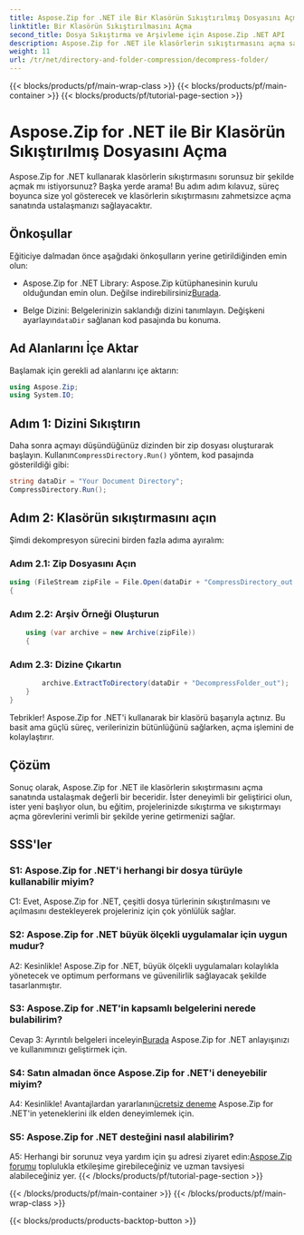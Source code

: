 ```yaml
---
title: Aspose.Zip for .NET ile Bir Klasörün Sıkıştırılmış Dosyasını Açma
linktitle: Bir Klasörün Sıkıştırılmasını Açma
second_title: Dosya Sıkıştırma ve Arşivleme için Aspose.Zip .NET API
description: Aspose.Zip for .NET ile klasörlerin sıkıştırmasını açma sanatında ustalaşın. Projelerinizdeki sıkıştırma görevlerini zahmetsizce gerçekleştirin.
weight: 11
url: /tr/net/directory-and-folder-compression/decompress-folder/
---
```


{{< blocks/products/pf/main-wrap-class >}}
{{< blocks/products/pf/main-container >}}
{{< blocks/products/pf/tutorial-page-section >}}

# Aspose.Zip for .NET ile Bir Klasörün Sıkıştırılmış Dosyasını Açma

Aspose.Zip for .NET kullanarak klasörlerin sıkıştırmasını sorunsuz bir şekilde açmak mı istiyorsunuz? Başka yerde arama! Bu adım adım kılavuz, süreç boyunca size yol gösterecek ve klasörlerin sıkıştırmasını zahmetsizce açma sanatında ustalaşmanızı sağlayacaktır.

## Önkoşullar

Eğiticiye dalmadan önce aşağıdaki önkoşulların yerine getirildiğinden emin olun:

-  Aspose.Zip for .NET Library: Aspose.Zip kütüphanesinin kurulu olduğundan emin olun. Değilse indirebilirsiniz[Burada](https://releases.aspose.com/zip/net/).

-  Belge Dizini: Belgelerinizin saklandığı dizini tanımlayın. Değişkeni ayarlayın`dataDir` sağlanan kod pasajında bu konuma.

## Ad Alanlarını İçe Aktar

Başlamak için gerekli ad alanlarını içe aktarın:

```csharp
using Aspose.Zip;
using System.IO;
```

## Adım 1: Dizini Sıkıştırın

 Daha sonra açmayı düşündüğünüz dizinden bir zip dosyası oluşturarak başlayın. Kullanın`CompressDirectory.Run()` yöntem, kod pasajında gösterildiği gibi:

```csharp
string dataDir = "Your Document Directory";
CompressDirectory.Run();
```

## Adım 2: Klasörün sıkıştırmasını açın

Şimdi dekompresyon sürecini birden fazla adıma ayıralım:

### Adım 2.1: Zip Dosyasını Açın

```csharp
using (FileStream zipFile = File.Open(dataDir + "CompressDirectory_out.zip", FileMode.Open))
{
```

### Adım 2.2: Arşiv Örneği Oluşturun

```csharp
	using (var archive = new Archive(zipFile))
	{
```

### Adım 2.3: Dizine Çıkartın

```csharp
		archive.ExtractToDirectory(dataDir + "DecompressFolder_out");
	}
}
```

Tebrikler! Aspose.Zip for .NET'i kullanarak bir klasörü başarıyla açtınız. Bu basit ama güçlü süreç, verilerinizin bütünlüğünü sağlarken, açma işlemini de kolaylaştırır.

## Çözüm

Sonuç olarak, Aspose.Zip for .NET ile klasörlerin sıkıştırmasını açma sanatında ustalaşmak değerli bir beceridir. İster deneyimli bir geliştirici olun, ister yeni başlıyor olun, bu eğitim, projelerinizde sıkıştırma ve sıkıştırmayı açma görevlerini verimli bir şekilde yerine getirmenizi sağlar.

## SSS'ler

### S1: Aspose.Zip for .NET'i herhangi bir dosya türüyle kullanabilir miyim?

C1: Evet, Aspose.Zip for .NET, çeşitli dosya türlerinin sıkıştırılmasını ve açılmasını destekleyerek projeleriniz için çok yönlülük sağlar.

### S2: Aspose.Zip for .NET büyük ölçekli uygulamalar için uygun mudur?

A2: Kesinlikle! Aspose.Zip for .NET, büyük ölçekli uygulamaları kolaylıkla yönetecek ve optimum performans ve güvenilirlik sağlayacak şekilde tasarlanmıştır.

### S3: Aspose.Zip for .NET'in kapsamlı belgelerini nerede bulabilirim?

 Cevap 3: Ayrıntılı belgeleri inceleyin[Burada](https://reference.aspose.com/zip/net/) Aspose.Zip for .NET anlayışınızı ve kullanımınızı geliştirmek için.

### S4: Satın almadan önce Aspose.Zip for .NET'i deneyebilir miyim?

 A4: Kesinlikle! Avantajlardan yararlanın[ücretsiz deneme](https://releases.aspose.com/) Aspose.Zip for .NET'in yeteneklerini ilk elden deneyimlemek için.

### S5: Aspose.Zip for .NET desteğini nasıl alabilirim?

 A5: Herhangi bir sorunuz veya yardım için şu adresi ziyaret edin:[Aspose.Zip forumu](https://forum.aspose.com/c/zip/37) toplulukla etkileşime girebileceğiniz ve uzman tavsiyesi alabileceğiniz yer.
{{< /blocks/products/pf/tutorial-page-section >}}

{{< /blocks/products/pf/main-container >}}
{{< /blocks/products/pf/main-wrap-class >}}

{{< blocks/products/products-backtop-button >}}
